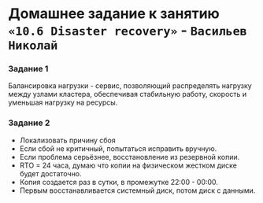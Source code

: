 
# Домашнее задание к занятию `«10.6 Disaster recovery»` - `Васильев Николай`


### Задание 1

Балансировка нагрузки - сервис, позволяющий распределять нагрузку между узлами кластера, обеспечивая стабильную работу, скорость и уменьшая нагрузку на ресурсы.

### Задание 2

* Локализовать причину сбоя
* Если сбой не критичный, попытаться исправить вручную.
* Если проблема серьёзнее, восстановление из резервной копии.
* RTO = 24 часа, думаю что копии на физическом жестком диске будет достаточно.
* Копия создается раз в сутки, в промежутке 22:00 - 00:00.
* Первым восстанавливается системный диск, потом диск с данными.